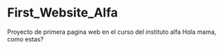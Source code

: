 # First_Website_Alfa
Proyecto de primera pagina web en el curso del instituto alfa Hola mama, como estas?

